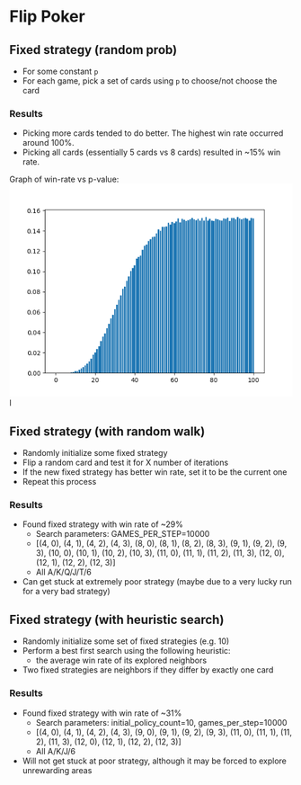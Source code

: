 # Flip Poker

## Fixed strategy (random prob)

- For some constant `p`
- For each game, pick a set of cards using `p` to choose/not choose the card

### Results

- Picking more cards tended to do better. The highest win rate occurred around 100%.
- Picking all cards (essentially 5 cards vs 8 cards) resulted in ~15% win rate.

Graph of win-rate vs p-value:
![](results/fixed/wins.png)l

## Fixed strategy (with random walk)

- Randomly initialize some fixed strategy
- Flip a random card and test it for X number of iterations
- If the new fixed strategy has better win rate, set it to be the current one
- Repeat this process

### Results

- Found fixed strategy with win rate of ~29%
  - Search parameters: GAMES_PER_STEP=10000
  - [(4, 0), (4, 1), (4, 2), (4, 3), (8, 0), (8, 1), (8, 2), (8, 3), (9, 1), (9, 2), (9, 3), (10, 0), (10, 1), (10, 2), (10, 3), (11, 0), (11, 1), (11, 2), (11, 3), (12, 0), (12, 1), (12, 2), (12, 3)]
  - All A/K/Q/J/T/6
- Can get stuck at extremely poor strategy (maybe due to a very lucky run for a very bad strategy)

## Fixed strategy (with heuristic search)

- Randomly initialize some set of fixed strategies (e.g. 10)
- Perform a best first search using the following heuristic:
  - the average win rate of its explored neighbors
- Two fixed strategies are neighbors if they differ by exactly one card

### Results
- Found fixed strategy with win rate of ~31%
  - Search parameters: initial_policy_count=10, games_per_step=10000
  - [(4, 0), (4, 1), (4, 2), (4, 3), (9, 0), (9, 1), (9, 2), (9, 3), (11, 0), (11, 1), (11, 2), (11, 3), (12, 0), (12, 1), (12, 2), (12, 3)]
  - All A/K/J/6
- Will not get stuck at poor strategy, although it may be forced to explore unrewarding areas
